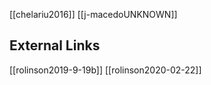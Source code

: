 


[[chelariu2016]]
[[j-macedoUNKNOWN]]

## External Links
[[rolinson2019-9-19b]]
[[rolinson2020-02-22]]